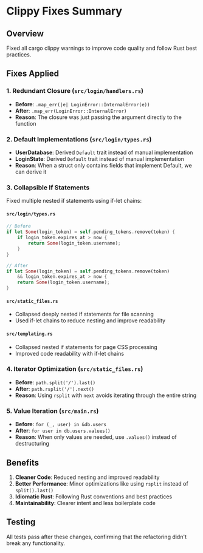 # Clippy Fixes Summary

## Overview
Fixed all cargo clippy warnings to improve code quality and follow Rust best practices.

## Fixes Applied

### 1. Redundant Closure (`src/login/handlers.rs`)
- **Before**: `.map_err(|e| LoginError::InternalError(e))`
- **After**: `.map_err(LoginError::InternalError)`
- **Reason**: The closure was just passing the argument directly to the function

### 2. Default Implementations (`src/login/types.rs`)
- **UserDatabase**: Derived `Default` trait instead of manual implementation
- **LoginState**: Derived `Default` trait instead of manual implementation
- **Reason**: When a struct only contains fields that implement Default, we can derive it

### 3. Collapsible If Statements
Fixed multiple nested if statements using if-let chains:

#### `src/login/types.rs`
```rust
// Before
if let Some(login_token) = self.pending_tokens.remove(token) {
    if login_token.expires_at > now {
        return Some(login_token.username);
    }
}

// After
if let Some(login_token) = self.pending_tokens.remove(token)
    && login_token.expires_at > now {
    return Some(login_token.username);
}
```

#### `src/static_files.rs`
- Collapsed deeply nested if statements for file scanning
- Used if-let chains to reduce nesting and improve readability

#### `src/templating.rs`
- Collapsed nested if statements for page CSS processing
- Improved code readability with if-let chains

### 4. Iterator Optimization (`src/static_files.rs`)
- **Before**: `path.split('/').last()`
- **After**: `path.rsplit('/').next()`
- **Reason**: Using `rsplit` with `next` avoids iterating through the entire string

### 5. Value Iteration (`src/main.rs`)
- **Before**: `for (_, user) in &db.users`
- **After**: `for user in db.users.values()`
- **Reason**: When only values are needed, use `.values()` instead of destructuring

## Benefits
1. **Cleaner Code**: Reduced nesting and improved readability
2. **Better Performance**: Minor optimizations like using `rsplit` instead of `split().last()`
3. **Idiomatic Rust**: Following Rust conventions and best practices
4. **Maintainability**: Clearer intent and less boilerplate code

## Testing
All tests pass after these changes, confirming that the refactoring didn't break any functionality.